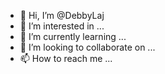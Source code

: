 - 👋 Hi, I’m @DebbyLaj
- 👀 I’m interested in ...
- 🌱 I’m currently learning ...
- 💞️ I’m looking to collaborate on ...
- 📫 How to reach me ...

<!---
DebbyLaj/DebbyLaj is a ✨ special ✨ repository because its `README.md` (this file) appears on your GitHub profile.
You can click the Preview link to take a look at your changes.
--->

